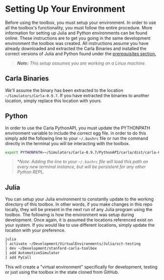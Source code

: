 # Setting Up Your Environment

Before using the toolbox, you must setup your environment. In order to use all
the toolbox's functionality, you must follow the entire procedure. More
information for setting up Julia and Python environments can be found online.
These instructions are to get you going in the same development environment the
toolbox was created. All instructions assume you have already downloaded and
extracted the Carla Binaries and installed the correct versions of Julia and
Python found under the [prerequisites section.](README.md#prerequisites)

> ***Note:** This setup assumes you are working on a Linux machine.*

## Carla Binaries

We'll assume the binary has been extracted to the location
`~/Simulators/Carla-0.9.7`. If you have extracted the binaries to another
location, simply replace this location with yours.

## Python

In order to use the Carla PythonAPI, you must update the PYTHONPATH environment
variable to include the correct egg file. in order to do this simply add the
following line to your `~/.bashrc` file or run the command directly in the
terminal you will be interacting with the toolbox.

```bash
export PYTHONPATH=~/Simulators/Carla-0.9.7/PythonAPI/carla/dist/carla-0.9.7-py3.5-linux-x86_64.egg:$PYTHONPATH
```

> ***Note:* Adding the line to your `~/.bashrc` file will load this path on every new
terminal instance, but will be persistent for any other Python REPL.*

## Julia

You can setup your Julia environment to constantly update to the working
directory of this toolbox. In other words, if you make changes in this repo
locally, they will be present in the next run of any Julia program using the
toolbox. The following is how the environment was setup during development.
Once again, it is assumed the locations referenced exist on your system. If you
would like to use different locations, simply update the location with your
preference.

```bash
julia
] activate ~/Development/VirtualEnvironments/Julia/sct-testing
] dev ~/Development/stanford-carla-toolbox
] add AutomotiveSimulator
] add PyCall
```

This will create a "virtual environment" specifically for development, testing
or just using the toolbox in the state cloned from GitHub.